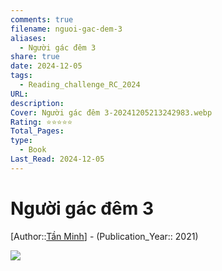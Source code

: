 ```yaml
---
comments: true
filename: nguoi-gac-dem-3
aliases:
  - Người gác đêm 3
share: true
date: 2024-12-05
tags:
  - Reading_challenge_RC_2024
URL: 
description: 
Cover: Người gác đêm 3-20241205213242983.webp
Rating: ⭐⭐⭐⭐⭐
Total_Pages: 
type:
  - Book
Last_Read: 2024-12-05
---
```

# Người gác đêm 3  
[Author::[Tần Minh](../../T%E1%BA%A7n%20Minh.md)] - (Publication_Year:: 2021)  
  
![](https://i.imgur.com/OHzgaO8.png)  
